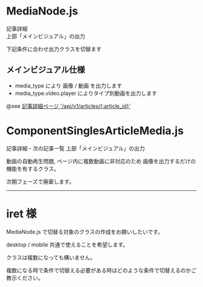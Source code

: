 # MediaNode.js

記事詳細  
    上部「メインビジュアル」の出力
    
下記条件に合わせ出力クラスを切替ます

## メインビジュアル仕様

- media_type により 画像 / 動画 を出力します
- media_type.video.player によりタイプ別動画を出力します

@see [記事詳細ページ '/api/v1/articles/{:article_id}'](https://docs.google.com/spreadsheets/d/1Vngb6I2khKtkFBezsvUy0Fc1ZofYkHDJMgD0aTIYkHw/edit#gid=229180023)

# ComponentSinglesArticleMedia.js

記事詳細・次の記事一覧
    上部「メインビジュアル」の出力
    
動画の自動再生問題, ページ内に複数動画に非対応のため
画像を出力するだけの機能を有するクラス。

次期フェーズで廃棄します。

---
# iret 様

MediaNode.js で切替る対象のクラスの作成をお願いしたいです。

desktop / mobile 共通で使えることを希望します。

クラスは複数になっても構いません。

複数になる時で条件で切替える必要がある時はどのような条件で切替えるのかご教示ください。
